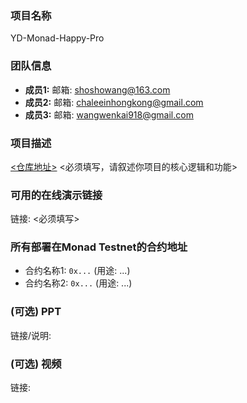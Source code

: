 ### 项目名称
YD-Monad-Happy-Pro
### 团队信息
- **成员1:** 邮箱: <shoshowang@163.com>
- **成员2:** 邮箱: <chaleeinhongkong@gmail.com>
- **成员3:** 邮箱: <wangwenkai918@gmail.com>
### 项目描述
[<仓库地址>](https://github.com/fatkai666/YD-Monade-Happy-Pro)
<必须填写，请叙述你项目的核心逻辑和功能>
### 可用的在线演示链接
链接: <必须填写>

### 所有部署在Monad Testnet的合约地址
- 合约名称1: `0x...` (用途: ...)
- 合约名称2: `0x...` (用途: ...)
### (可选) PPT
链接/说明:

### (可选) 视频
链接:
